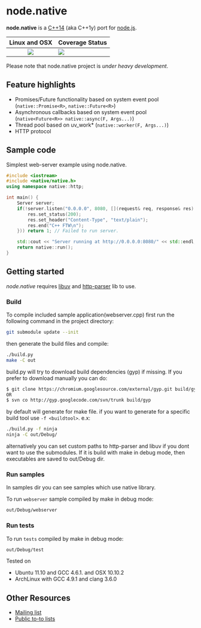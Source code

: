# node.native 

<b>node.native</b> is a [C++14](http://en.wikipedia.org/wiki/C%2B%2B14) (aka C++1y) port for [node.js](https://github.com/joyent/node). 
<table>
  <thead>
    <tr>
      <th>Linux and OSX</th>
      <th>Coverage Status</th>
    </tr>
  </thead>
  <tbody>
    <tr>
      <td align="center">
        <a href="https://travis-ci.org/tojocky/node.native"><img src="https://travis-ci.org/tojocky/node.native.svg?branch=master"></a>
      </td>
      <td>
      <a href="https://coveralls.io/github/tojocky/node.native?branch=master)"><img src="https://coveralls.io/repos/github/tojocky/node.native/badge.svg?branch=master"></a>
      </td>
    </tr>
  </tbody>
</table>

Please note that node.native project is <em>under heavy development</em>.

## Feature highlights
 * Promises/Future functionality based on system event pool (`native::Promise<R>`, `native::Future<R>`)
 * Asynchronous callbacks based on system event pool (`native<Future<R>> native::async(F, Args...)`)
 * Thread pool based on uv_work* (`native::worker(F, Args...)`)
 * HTTP protocol

## Sample code

Simplest web-server example using node.native.
```cpp
#include <iostream>
#include <native/native.h>
using namespace native::http;

int main() {
    Server server;
    if(!server.listen("0.0.0.0", 8080, [](request& req, response& res) {
        res.set_status(200);
        res.set_header("Content-Type", "text/plain");
        res.end("C++ FTW\n");
    })) return 1; // Failed to run server.

    std::cout << "Server running at http://0.0.0.0:8080/" << std::endl;
    return native::run();
}
```


## Getting started

<em>node.native</em> requires [libuv](https://github.com/libuv/libuv) and [http-parser](https://github.com/joyent/http-parser) lib to use.

### Build

To compile included sample application(webserver.cpp) first run the following command in the project directory:
```bash
git submodule update --init
```
then generate the build files and compile:
```bash
./build.py
make -C out
```
build.py will try to download build dependencies (gyp) if missing.
If you prefer to download manually you can do:
```bash
$ git clone https://chromium.googlesource.com/external/gyp.git build/gyp
OR
$ svn co http://gyp.googlecode.com/svn/trunk build/gyp
```
by default will generate for make file. if you want to generate for a specific build tool use `-f <buildtool>`. e.x:
```bash
./build.py -f ninja
ninja -C out/Debug/
```
alternatively you can set custom paths to http-parser and libuv if you dont want to use the submodules.
If it is build with make in debug mode, then executables are saved to out/Debug dir.

### Run samples

In samples dir you can see samples which use native library.

To run `webserver` sample compiled by make in debug mode:
```bash
out/Debug/webserver
```

### Run tests

To run `tests` compiled by make in debug mode:
```bash
out/Debug/test
```

Tested on
 - Ubuntu 11.10 and GCC 4.6.1. and OSX 10.10.2
 - ArchLinux with GCC 4.9.1 and clang 3.6.0

## Other Resources

- [Mailing list](http://groups.google.com/group/nodenative)
- [Public to-to lists](https://trello.com/b/1qk3tRGS)
